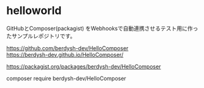 # helloworld

GitHubとComposer(packagist) をWebhooksで自動連携させるテスト用に作ったサンプルレポジトリです。

https://github.com/berdysh-dev/HelloComposer  
https://berdysh-dev.github.io/HelloComposer/  

https://packagist.org/packages/berdysh-dev/HelloComposer  

composer require berdysh-dev/HelloComposer
